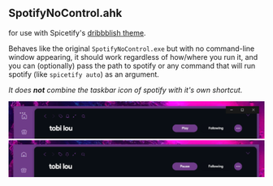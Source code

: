 ## SpotifyNoControl.ahk
for use with Spicetify's [dribbblish theme](https://github.com/morpheusthewhite/spicetify-themes/tree/master/Dribbblish).

Behaves like the original `SpotifyNoControl.exe` but with no command-line window appearing, it should work regardless of how/where you run it, and you can (optionally) pass the path to spotify or any command that will run spotify (like `spicetify auto`) as an argument.

*It does **not** combine the taskbar icon of spotify with it's own shortcut.*

![Without](./screenshots/without.png)
![With](./screenshots/with.png)
